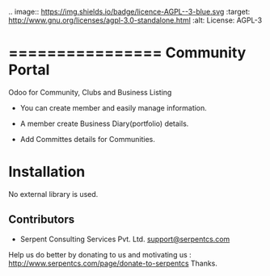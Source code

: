  .. image:: https://img.shields.io/badge/licence-AGPL--3-blue.svg
   :target: http://www.gnu.org/licenses/agpl-3.0-standalone.html
   :alt: License: AGPL-3

================
Community Portal
================

Odoo for Community, Clubs and Business Listing

* You can create member and easily manage information.

* A member create Business Diary(portfolio) details.

* Add Committes details for Communities.
 
Installation
============

No external library is used.

Contributors
------------

* Serpent Consulting Services Pvt. Ltd. <support@serpentcs.com>


Help us do better by donating to us and motivating us : http://www.serpentcs.com/page/donate-to-serpentcs
Thanks.

